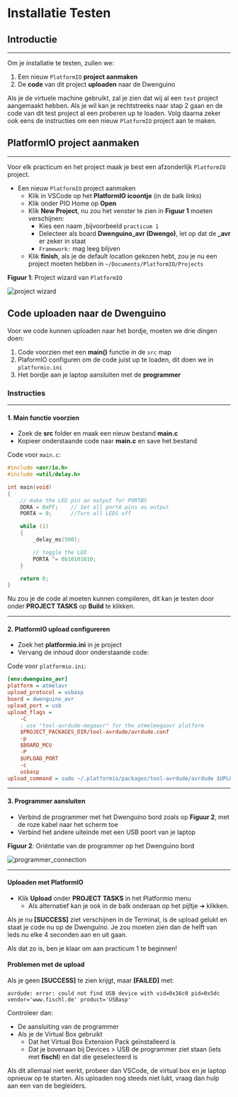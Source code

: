 # Installatie Testen
## Introductie
---

Om je installatie te testen, zullen we:
1. Een nieuw `PlatformIO` **project aanmaken**
2. De **code** van dit project **uploaden** naar de Dwenguino

Als je de virtuele machine gebruikt, zal je zien dat wij al een `test` project aangemaakt hebben. Als je wil kan je rechtstreeks naar stap 2 gaan en de code van dit test project al een proberen up te loaden. Volg daarna zeker ook eens de instructies om een nieuw `PlatformIO` project aan te maken. 

## PlatformIO project aanmaken
---
Voor elk practicum en het project maak je best een afzonderlijk `PlatformIO` project. 

* Een nieuw `PlatformIO` project aanmaken
  * Klik in VSCode op het **PlatformIO icoontje** (in de balk links)
  * Klik onder PIO Home op **Open**
  * Klik **New Project**, nu zou het venster te zien in **Figuur 1** moeten verschijnen:
    * Kies een naam ,bijvoorbeeld `practicum 1`
    * Delecteer als board **Dwenguino_avr (Dwengo)**, let op dat de **_avr** er zeker in staat
    * `Framework:` mag leeg blijven
  * Klik **finish**, als je de default location gekozen hebt, zou je nu een project moeten hebben in `~/Documents/PlatformIO/Projects`


**Figuur 1**: Project wizard van `PlatformIO`

![project wizard](https://i.imgur.com/irZqFBA.png)

## Code uploaden naar de Dwenguino
Voor we code kunnen uploaden naar het bordje, moeten we drie dingen doen:
1. Code voorzien met een **main()** functie in de `src` map
2. PlaformIO configuren om de code juist up te loaden, dit doen we in `platformio.ini`
3. Het bordje aan je laptop aansluiten met de **programmer**


### Instructies

---

#### 1. Main functie voorzien
* Zoek de **src** folder en maak een nieuw bestand **main.c**
* Kopieer onderstaande code naar **main.c** en save het bestand

Code voor `main.c`:
```c
#include <avr/io.h>
#include <util/delay.h>

int main(void)
{
    // make the LED pin an output for PORTB5
    DDRA = 0xFF;    // Set all portA pins as output
    PORTA = 0;      //Turn all LEDS off

    while (1)
    {
        _delay_ms(500);

        // toggle the LED
        PORTA ^= 0b10101010;
    }

    return 0;
}
```
Nu zou je de code al moeten kunnen compileren, dit kan je testen door onder **PROJECT TASKS** op **Build** te klikken.

---

#### 2. PlatformIO upload configureren
* Zoek het **platformio.ini** in je project
* Vervang de inhoud door onderstaande code:

Code voor `platformio.ini`:
```ini
[env:dwenguino_avr]
platform = atmelavr
upload_protocol = usbasp
board = dwenguino_avr
upload_port = usb
upload_flags =
    -C
    ; use "tool-avrdude-megaavr" for the atmelmegaavr platform
    $PROJECT_PACKAGES_DIR/tool-avrdude/avrdude.conf
    -p
    $BOARD_MCU
    -P
    $UPLOAD_PORT
    -c
    usbasp
upload_command = sudo ~/.platformio/packages/tool-avrdude/avrdude $UPLOAD_FLAGS -U flash:w:$SOURCE:i
```

---

#### 3. Programmer aansluiten
* Verbind de programmer met het Dwenguino bord zoals op **Figuur 2**, met de roze kabel naar het scherm toe
* Verbind het andere uiteinde met een USB poort van je laptop

**Figuur 2**: Oriëntatie van de programmer op het Dwenguino bord

![programmer_connection](https://i.imgur.com/HIOESql.jpg)


---

#### Uploaden met PlatformIO
* Klik **Upload** onder **PROJECT TASKS** in het Platformio menu
  * Als alternatief kan je ook in de balk onderaan op het pijltje &#x2794;
 klikken.

 Als je nu **[SUCCESS]** ziet verschijnen in de Terminal, is de upload gelukt en staat je code nu op de Dwenguino. Je zou moeten zien dan de helft van leds nu elke 4 seconden aan en uit gaan.

Als dat zo is, ben je klaar om aan practicum 1 te beginnen!


#### Problemen met de upload

Als je geen **[SUCCESS]** te zien krijgt, maar **[FAILED]** met:
```
avrdude: error: could not find USB device with vid=0x16c0 pid=0x5dc vendor='www.fischl.de' product='USBasp'
```

Controleer dan:
  * De aansluiting van de programmer
  * Als je de Virtual Box gebruikt
    * Dat het Virtual Box Extension Pack geïnstalleerd is
    * Dat je bovenaan bij Devices > USB de programmer ziet staan (iets met **fischl**) en dat die geselecteerd is

Als dit allemaal niet werkt, probeer dan VSCode, de virtual box en je laptop opnieuw op te starten. Als uploaden nog steeds niet lukt, vraag dan hulp aan een van de begleiders.